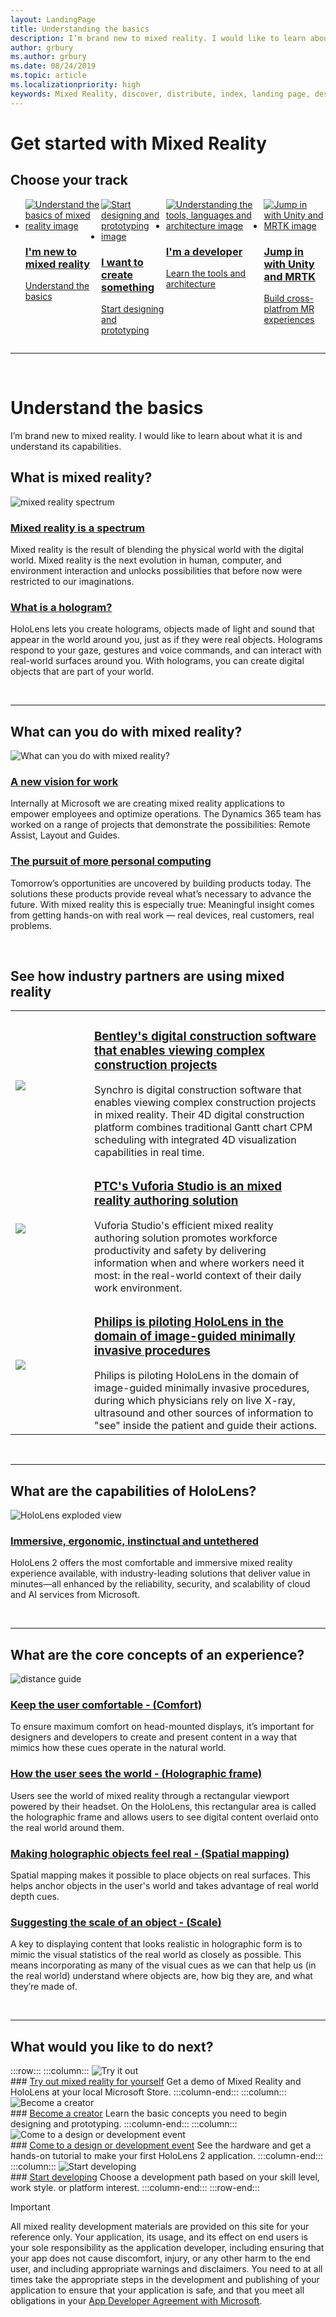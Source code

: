 ```yaml
---
layout: LandingPage
title: Understanding the basics
description: I’m brand new to mixed reality. I would like to learn about what it is and understand it’s capabilities.
author: grbury 
ms.author: grbury
ms.date: 08/24/2019
ms.topic: article
ms.localizationpriority: high
keywords: Mixed Reality, discover, distribute, index, landing page, design, development, tutorials, sample apps, fundamentals, case studies, resources, HoloLens how-to, Open source projects
---
```


# Get started with Mixed Reality

## Choose your track

<ul id="cardtypes-D" class="cardsD panelContent" style="display: flex; margin-top: 0px;">
                            <li>
                            <a href="index.md#understand-the-basics" title="Understand the basics" data-linktype="absolute-path">
                                    <div class="cardSize">
                                        <div class="cardPadding">
                                            <div class="card">
                                                <div class="cardImageOuter">
                                                    <div class="cardImage">
                                                        <img src="images/Tile-Distribute.jpg" alt="Understand the basics of mixed reality image">
                                                    </div>
                                                </div>
                                                <div class="cardText">
                                                    <h3 class="x-hidden-focus">I'm new to mixed reality</h3>
                                                    <p>Understand the basics</p>
                                                </div>
                                            </div>
                                        </div>
                                    </div>
                                    </a>
                            </li>
                            <li>
                              <a href="design.md" title="Start designing and prototyping" data-linktype="absolute-path">
                                    <div class="cardSize">
                                        <div class="cardPadding">
                                            <div class="card">
                                                <div class="cardImageOuter">
                                                    <div class="cardImage">
                                                        <img src="images/Tile-Create.jpg" alt="Start designing and prototyping image">
                                                    </div>
                                                </div>
                                                <div class="cardText">
                                                    <h3 class="x-hidden-focus">I want to create something</h3>
                                                    <p>Start designing and prototyping</p>
                                                </div>
                                            </div>
                                        </div>
                                    </div>
                                    </a>
                            </li>
                            <li>
                              <a href="development.md" title="Understanding the tools, languages and architecture" data-linktype="absolute-path">
                                    <div class="cardSize">
                                        <div class="cardPadding">
                                            <div class="card">
                                                <div class="cardImageOuter">
                                                    <div class="cardImage">
                                                        <img src="images/Tile-Develop.jpg" alt="Understanding the tools, languages and architecture image">
                                                    </div>
                                                </div>
                                                <div class="cardText">
                                                    <h3 class="x-hidden-focus">I'm a developer</h3>
                                                    <p>Learn the tools and architecture</p>
                                                </div>
                                            </div>
                                        </div>
                                    </div>
                                    </a>
                            </li>
                             <li>
                              <a href="https://microsoft.github.io/MixedRealityToolkit-Unity/Documentation/GettingStartedWithTheMRTK.html" target="_blank" title="Jump in with Unity and MRTK" data-linktype="absolute-path">
                                    <div class="cardSize">
                                        <div class="cardPadding">
                                            <div class="card">
                                                <div class="cardImageOuter">
                                                    <div class="cardImage">
                                                        <img src="images/Tile-JumpIn.jpg" alt="Jump in with Unity and MRTK image">
                                                    </div>
                                                </div>
                                                <div class="cardText">
                                                    <h3 class="x-hidden-focus">Jump in with Unity and MRTK</h3>
                                                    <p>Build cross-platfrom MR experiences</p>
                                                </div>
                                            </div>
                                        </div>
                                    </div>
                                    </a>
                            </li>
</ul>

---

<br>

# Understand the basics

I’m brand new to mixed reality. I would like to learn about what it is and understand its capabilities.

## What is mixed reality?

![mixed reality spectrum](images/RWtpZ1.jpeg)


### [Mixed reality is a spectrum](mixed-reality.md)
Mixed reality is the result of blending the physical world with the digital world. Mixed reality is the next evolution in human, computer, and environment interaction and unlocks possibilities that before now were restricted to our imaginations.
<br>


### [What is a hologram?](hologram.md)
HoloLens lets you create holograms, objects made of light and sound that appear in the world around you, just as if they were real objects. Holograms respond to your gaze, gestures and voice commands, and can interact with real-world surfaces around you. With holograms, you can create digital objects that are part of your world.

<br>


---

## What can you do with mixed reality?

![What can you do with mixed reality?](images/HLS19_remoteAssistHologram_001.jpg)

### [A new vision for work](https://dynamics.microsoft.com/en-us/mixed-reality/overview/)
Internally at Microsoft we are creating mixed reality applications to empower employees and optimize operations. The Dynamics 365 team has worked on a range of projects that demonstrate the possibilities: Remote Assist, Layout and Guides.
<br>

### [The pursuit of more personal computing](case-study-the-pursuit-of-more-personal-computing.md)
Tomorrow’s opportunities are uncovered by building products today. The solutions these products provide reveal what’s necessary to advance the future. With mixed reality this is especially true: Meaningful insight comes from getting hands-on with real work — real devices, real customers, real problems.


<br>



## See how industry partners are using mixed reality


<table>
<colgroup>
    <col width="25%" />
    <col width="75%" />
<tr>
     <td><a href=https://binged.it/31AR3kP><img src="images/Bentley-Synchro.jpg" /></a></td>
     <td><h3><a href=https://binged.it/31AR3kP>Bentley's digital construction software that enables viewing complex construction projects</a></h3>Synchro is digital construction software that enables viewing complex construction projects in mixed reality. Their 4D digital construction platform combines traditional Gantt chart CPM scheduling with integrated 4D visualization capabilities in real time.</td>
</tr>
<tr>
     <td><a href=https://binged.it/31ARrjh><img src="images/PTC-Vuforia-Studio.jpg" /></a></td>
     <td><h3><a href=https://binged.it/31ARrjh>PTC's Vuforia Studio is an mixed reality authoring solution</a></h3>Vuforia Studio's efficient mixed reality authoring solution promotes workforce productivity and safety by delivering information when and where workers need it most: in the real-world context of their daily work environment.</td>
</tr>
<tr>
     <td><a href=https://binged.it/31B1RiR><img src="images/Philips-Azurion.jpg" /></a></td>
     <td><h3><a href=https://binged.it/31B1RiR>Philips is piloting HoloLens in the domain of image-guided minimally invasive procedures</a></h3>Philips is piloting HoloLens in the domain of image-guided minimally invasive procedures, during which physicians rely on live X-ray, ultrasound and other sources of information to "see" inside the patient and guide their actions.</td>
</tr>
</table>


<br>



---

## What are the capabilities of HoloLens?

![HoloLens exploded view](images/HoloLens2_ExplodedView_8k.png)

### [Immersive, ergonomic, instinctual and untethered](https://www.microsoft.com/en-us/hololens/hardware)

HoloLens 2 offers the most comfortable and immersive mixed reality experience available, with industry-leading solutions that deliver value in minutes—all enhanced by the reliability, security, and scalability of cloud and AI services from Microsoft.

<br>

---

## What are the core concepts of an experience?


![distance guide](images/text_in_unity_viewingangle.jpg)

### [Keep the user comfortable - (Comfort)](comfort.md)
To ensure maximum comfort on head-mounted displays, it’s important for designers and developers to create and present content in a way that mimics how these cues operate in the natural world.
<br>

### [How the user sees the world - (Holographic frame)](holographic-frame.md)
Users see the world of mixed reality through a rectangular viewport powered by their headset. On the HoloLens, this rectangular area is called the holographic frame and allows users to see digital content overlaid onto the real world around them.
<br>

### [Making holographic objects feel real - (Spatial mapping)](spatial-mapping.md)
Spatial mapping makes it possible to place objects on real surfaces. This helps anchor objects in the user's world and takes advantage of real world depth cues.
<br>

### [Suggesting the scale of an object - (Scale)](scale.md)
A key to displaying content that looks realistic in holographic form is to mimic the visual statistics of the real world as closely as possible. This means incorporating as many of the visual cues as we can that help us (in the real world) understand where objects are, how big they are, and what they’re made of.


<br>

---

## What would you like to do next?


:::row:::
    :::column:::
       ![Try it out](images/icon-hololensuser.jpg)<br>
        ### [Try out mixed reality for yourself](https://www.microsoft.com/en-us/windows/windows-mixed-reality?icid=SSM_Search_Promo_XCat_WindowsMixedReality_CTA1#storelocator)
        Get a demo of Mixed Reality and HoloLens at your local Microsoft Store. 
    :::column-end:::
    :::column:::
        ![Become a creator](images/icon-design.jpg)<br>
         ### [Become a creator](quick-start-creating.md)
        Learn the basic concepts you need to begin designing and prototyping.
    :::column-end:::
    :::column:::
        ![Come to a design or development event](images/icon-calendar.jpg)<br>
         ### [Come to a design or development event](sf-academy-events.md)
        See the hardware and get a hands-on tutorial to make your first HoloLens 2 application.
    :::column-end:::
    :::column:::
        ![Start developing](images/icon-developer.jpg)<br>
         ### [Start developing](quick-start-developer.md)
        Choose a development path based on your skill level, work style. or platform interest.
    :::column-end:::
:::row-end:::


>[!IMPORTANT]
>All mixed reality development materials are provided on this site for your reference only. Your application, its usage, and its effect on end users is your sole responsibility as the application developer, including ensuring that your app does not cause discomfort, injury, or any other harm to the end user, and including appropriate warnings and disclaimers. You need to at all times take the appropriate steps in the development and publishing of your application to ensure that your application is safe, and that you meet all obligations in your [App Developer Agreement with Microsoft](https://docs.microsoft.com/legal/windows/agreements/app-developer-agreement). 
